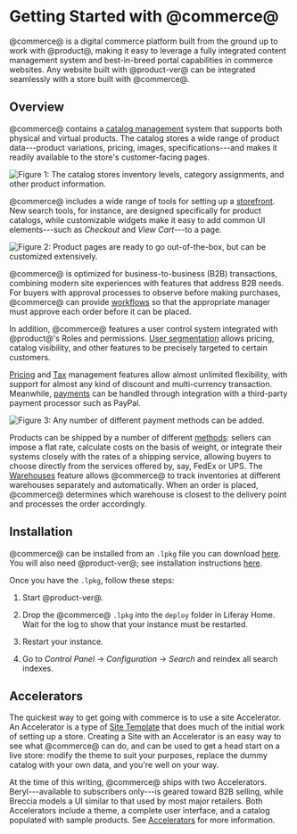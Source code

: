 # Getting Started with @commerce@ [](id=getting-started)

@commerce@ is a digital commerce platform built from the ground up to work with
@product@, making it easy to leverage a fully integrated content management
system and best-in-breed portal capabilities in commerce websites. Any website
built with @product-ver@ can be integrated seamlessly with a store built with
@commerce@.

## Overview [](id=overview)

@commerce@ contains a 
[catalog management](/web/emporio/documentation/-/knowledge_base/1-0/catalog-management)
system that supports both physical and virtual products. The catalog stores
a wide range of product data---product variations, pricing, images,
specifications---and makes it readily available to the store's customer-facing
pages.

![Figure 1: The catalog stores inventory levels, category assignments, and other product information.](../../images/catalog.png)

@commerce@ includes a wide range of tools for setting up a 
[storefront](/web/emporio/documentation/-/knowledge_base/1-0/setting-up-a-storefront).
New search tools, for instance, are designed specifically for product catalogs,
while customizable widgets make it easy to add common UI elements---such as
*Checkout* and *View Cart*---to a page.

![Figure 2: Product pages are ready to go out-of-the-box, but can be customized extensively.](../../images/breccia-product-detail.png)

@commerce@ is optimized for business-to-business (B2B) transactions, combining
modern site experiences with features that address B2B needs. For buyers with
approval processes to observe before making purchases, @commerce@ can provide
[workflows](/discover/portal/-/knowledge_base/7-1/workflow) so that the
appropriate manager must approve each order before it can be placed.

In addition, @commerce@ features a user control system integrated with
@product@'s Roles and permissions. [User
segmentation](/web/emporio/documentation/-/knowledge_base/1-0/user-segmentation)
allows pricing, catalog visibility, and other features to be precisely targeted
to certain customers. 

[Pricing](/web/emporio/documentation/-/knowledge_base/1-0/pricing) and
[Tax](/web/emporio/documentation/-/knowledge_base/1-0/taxes) management features
allow almost unlimited flexibility, with support for almost any kind of discount
and multi-currency transaction. Meanwhile, 
[payments](/web/emporio/documentation/-/knowledge_base/1-0/payment-methods)
can be handled through integration with a third-party payment processor such as PayPal.

![Figure 3: Any number of different payment methods can be added.](../../images/payment-methods.png)

Products can be shipped by a number of different
[methods](/web/emporio/documentation/-/knowledge_base/1-0/shipping-methods):
sellers can impose a flat rate, calculate costs on the basis of weight, or
integrate their systems closely with the rates of a shipping service, allowing
buyers to choose directly from the services offered by, say, FedEx or UPS.
The
[Warehouses](/web/emporio/documentation/-/knowledge_base/1-0/warehouses)
feature allows @commerce@ to track inventories at different warehouses
separately and automatically. When an order is placed, @commerce@ determines
which warehouse is closest to the delivery point and processes the order
accordingly.

## Installation [](id=installation)

@commerce@ can be installed from an `.lpkg` file you can download
[here](https://dev.liferay.com/en/web/emporio/downloads). You will also need
@product-ver@; see installation instructions
[here](/discover/deployment/-/knowledge_base/7-1/deploying-product).

Once you have the `.lpkg`, follow these steps:

1.  Start @product-ver@. 

2.  Drop the @commerce@ `.lpkg` into the `deploy` folder in Liferay Home. Wait for the
    log to show that your instance must be restarted.

3.  Restart your instance.

4.  Go to *Control Panel* &rarr; *Configuration* &rarr; *Search* and reindex all
    search indexes.

## Accelerators [](id=accelerators)

The quickest way to get going with commerce is to use a site Accelerator. An 
Accelerator is a type of [Site Template]( /discover/portal/-/knowledge_base/7-1/building-sites-from-templates)
that does much of the initial work of setting up a store. Creating a Site with
an Accelerator is an easy way to see what @commerce@ can do, and can be used
to get a head start on a live store: modify the theme to suit your purposes,
replace the dummy catalog with your own data, and you're well on your way.

At the time of this writing, @commerce@ ships with two Accelerators.
Beryl---available to subscribers only---is geared toward B2B selling, while
Breccia models a UI similar to that used by most major retailers. Both
Accelerators include a theme, a complete user interface, and a catalog populated
with sample products. See 
[Accelerators](/web/emporio/documentation/-/knowledge_base/1-0/accelerators)
for more information.
